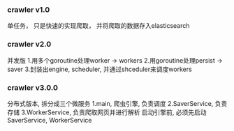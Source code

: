 ### crawler v1.0
单任务， 只是快速的实现爬取， 并将爬取的数据存入elasticsearch

### crawler v2.0
并发版
1.用多个goroutine处理worker  -> workers
2.用goroutine处理persist    -> saver
3.封装出engine, scheduler, 并通过shceduler来调度workers

### crawler v3.0.0
分布式版本, 拆分成三个微服务
1.main, 爬虫引擎, 负责调度
2.SaverService, 负责存储
3.WorkerService, 负责爬取网页并进行解析
启动引擎前, 必须先启动SaverService, WorkerService
